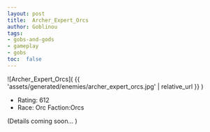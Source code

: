 ```yaml
---
layout: post
title:  Archer_Expert_Orcs
author: Goblinou
tags:
- gobs-and-gods
- gameplay
- gobs
toc:  false
---
```


![Archer_Expert_Orcs]( {{ 'assets/generated/enemies/archer_expert_orcs.jpg' | relative_url }} )
- Rating: 612
- Race: Orc  Faction:Orcs

(Details coming soon... )